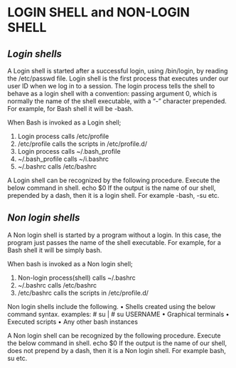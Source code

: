 # LOGIN SHELL and NON-LOGIN SHELL 
## *Login shells*
A Login shell is started after a successful login, using /bin/login, by reading the /etc/passwd file.
Login shell is the first process that executes under our user ID when we log in to a session. 
The login process tells the shell to behave as a login shell with a convention: passing argument 0,
which is normally the name of the shell executable, with a “-” character prepended.
For example, for Bash shell it will be -bash.

When Bash is invoked as a Login shell;
 1. Login process calls /etc/profile
 2. /etc/profile calls the scripts in /etc/profile.d/
 3. Login process calls ~/.bash_profile
 4. ~/.bash_profile calls ~/i.bashrc
 5. ~/.bashrc calls /etc/bashrc

A Login shell can be recognized by the following procedure.
Execute the below command in shell.
  echo $0
 If the output is the name of our shell, prepended by a dash, then it is a login shell.
 For example -bash, -su etc.


## *Non login shells*
A Non login shell is started by a program without a login.
In this case, the program just passes the name of the shell executable.
For example, for a Bash shell it will be simply bash.

When bash is invoked as a Non login shell;
 1. Non-login process(shell) calls ~/.bashrc
 2. ~/.bashrc calls /etc/bashrc
 3. /etc/bashrc calls the scripts in /etc/profile.d/

Non login shells include the following.
• Shells created using the below command syntax.
examples: # su | # su USERNAME
• Graphical terminals
• Executed scripts
• Any other bash instances

A Non login shell can be recognized by the following procedure.
Execute the below command in shell.
echo $0
If the output is the name of our shell, does not prepend by a dash, then it is a Non login shell.
For example bash, su etc.
